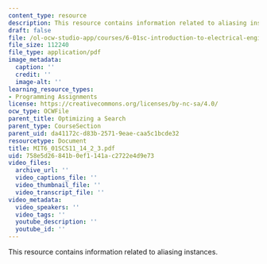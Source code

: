 ```yaml
---
content_type: resource
description: This resource contains information related to aliasing instances.
draft: false
file: /ol-ocw-studio-app/courses/6-01sc-introduction-to-electrical-engineering-and-computer-science-i-spring-2011/758e5d26841b0ef1141ac2722e4d9e73_MIT6_01SCS11_14_2_3.pdf
file_size: 112240
file_type: application/pdf
image_metadata:
  caption: ''
  credit: ''
  image-alt: ''
learning_resource_types:
- Programming Assignments
license: https://creativecommons.org/licenses/by-nc-sa/4.0/
ocw_type: OCWFile
parent_title: Optimizing a Search
parent_type: CourseSection
parent_uid: da41172c-d83b-2571-9eae-caa5c1bcde32
resourcetype: Document
title: MIT6_01SCS11_14_2_3.pdf
uid: 758e5d26-841b-0ef1-141a-c2722e4d9e73
video_files:
  archive_url: ''
  video_captions_file: ''
  video_thumbnail_file: ''
  video_transcript_file: ''
video_metadata:
  video_speakers: ''
  video_tags: ''
  youtube_description: ''
  youtube_id: ''
---
```

This resource contains information related to aliasing instances.